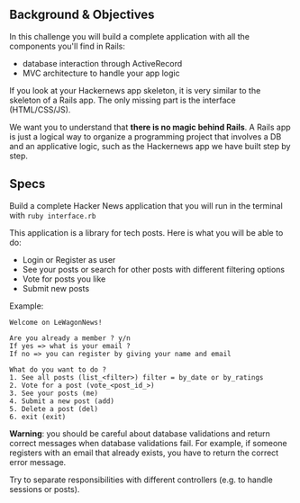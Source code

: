 ## Background & Objectives

In this challenge you will build a complete application with all the components you'll find in Rails:

- database interaction through ActiveRecord
- MVC architecture to handle your app logic

If you look at your Hackernews app skeleton, it is very similar to the skeleton of a Rails app. The only missing part is the interface (HTML/CSS/JS).

We want you to understand that **there is no magic behind Rails**. A Rails app is just a logical way to organize a programming project that involves a DB and an applicative logic, such as the Hackernews app we have built step by step.

## Specs

Build a complete Hacker News application that you will run in the terminal with `ruby interface.rb`

This application is a library for tech posts. Here is what you will be able to do:

* Login or Register as user
* See your posts or search for other posts with different filtering options
* Vote for posts you like
* Submit new posts

Example:

    Welcome on LeWagonNews!

    Are you already a member ? y/n
    If yes => what is your email ?
    If no => you can register by giving your name and email

    What do you want to do ?
    1. See all posts (list_<filter>) filter = by_date or by_ratings
    2. Vote for a post (vote_<post_id_>)
    3. See your posts (me)
    4. Submit a new post (add)
    5. Delete a post (del)
    6. exit (exit)

**Warning**: you should be careful about database validations and return correct messages when database validations fail. For example, if someone registers with an email that already exists, you have to return the correct error message.

Try to separate responsibilities with different controllers (e.g. to handle sessions or posts).

